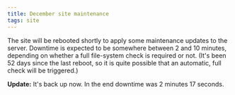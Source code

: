 ```yaml
---
title: December site maintenance
tags: site
---
```


The site will be rebooted shortly to apply some maintenance updates to the server. Downtime is expected to be somewhere between 2 and 10 minutes, depending on whether a full file-system check is required or not. (It's been 52 days since the last reboot, so it is quite possible that an automatic, full check will be triggered.)

**Update:** It's back up now. In the end downtime was 2 minutes 17 seconds.

